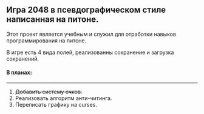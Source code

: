 ## Игра 2048 в псевдографическом стиле написанная на питоне. ##

Этот проект является учебным и служил для отработки навыков программирования на питоне.

В игре есть 4 вида полей, реализованны сохранение и загрузка сохранений.

#### В планах: ####
---
1. ~~Добавить систему очков.~~
2. Реализовать алгоритм анти-читинга.
3. Переписать графику на curses.
